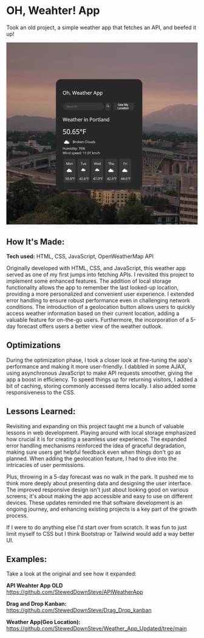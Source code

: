 # OH, Weahter! App
Took an old project, a simple weather app that fetches an API, and beefed it up!


![img](https://github.com/StewedDownSteve/Weather_App_Updated/blob/main/WeatherApp_Updated/WeatherApp_Updated_img.png)

## How It's Made:

**Tech used:** HTML, CSS, JavaScript, OpenWeatherMap API

Originally developed with HTML, CSS, and JavaScript, this weather app served as one of my first jumps into fetching APIs. I revisited this project to implement some enhanced features. The addition of local storage functionality allows the app to remember the last looked-up location, providing a more personalized and convenient user experience. I extended error handling to ensure robust performance even in challenging network conditions. The introduction of a geolocation button allows users to quickly access weather information based on their current location, adding a valuable feature for on-the-go users. Furthermore, the incorporation of a 5-day forecast offers users a better view of the weather outlook.

## Optimizations

During the optimization phase, I took a closer look at fine-tuning the app's performance and making it more user-friendly. I dabbled in some AJAX, using asynchronous JavaScript to make API requests smoother, giving the app a boost in efficiency. To speed things up for returning visitors, I added a bit of caching, storing commonly accessed items locally. I also added some responsiveness to the CSS.

## Lessons Learned:

Revisiting and expanding on this project taught me a bunch of valuable lessons in web development. Playing around with local storage emphasized how crucial it is for creating a seamless user experience. The expanded error handling mechanisms reinforced the idea of graceful degradation, making sure users get helpful feedback even when things don't go as planned. When adding the geolocation feature, I had to dive into the intricacies of user permissions.

Plus, throwing in a 5-day forecast was no walk in the park. It pushed me to think more deeply about presenting data and designing the user interface. The improved responsive design isn't just about looking good on various screens; it's about making the app accessible and easy to use on different devices.  These updates reminded me that software development is an ongoing journey, and enhancing existing projects is a key part of the growth process.

If I were to do anything else I'd start over from scratch. It was fun to just limit myself to CSS but I think Bootstrap or Tailwind would add a way better UI.

## Examples:
Take a look at the original and see how it expanded:

**API Weahter App OLD** https://github.com/StewedDownSteve/APIWeatherApp

**Drag and Drop Kanban:** https://github.com/StewedDownSteve/Drag_Drop_kanban

**Weather App(Geo Location):** https://github.com/StewedDownSteve/Weather_App_Updated/tree/main

